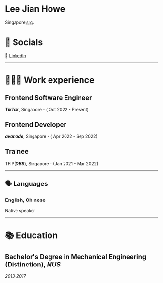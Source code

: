 # Lee Jian Howe
Singapore🇸🇬. 

# 📱 Socials


🔗 [LinkedIn](http://linkedin.com/in/jianhowe/)

---

# 👨🏻‍💻 Work experience

## Frontend Software Engineer
***TikTok***, Singapore - ( Oct 2022 - Present)

## Frontend Developer
***avanade***, Singapore - ( Apr 2022 - Sep 2022)

## Trainee

TFIP(***DBS***), Singapore - (Jan 2021 - Mar 2022)

---

## 🗣 Languages

### English, Chinese

Native speaker

---

# 📚 Education

## **Bachelor's Degree in Mechanical Engineering (Distinction), _NUS_**

*2013-2017*
